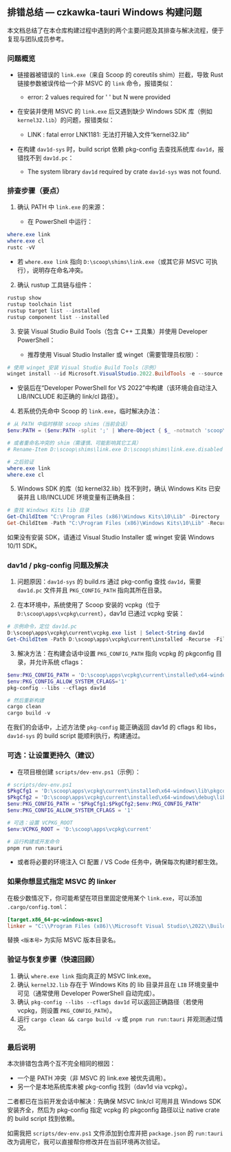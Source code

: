 ## 排错总结 — czkawka-tauri Windows 构建问题

本文档总结了在本仓库构建过程中遇到的两个主要问题及其排查与解决流程，便于复现与团队成员参考。

### 问题概览

- 链接器被错误的 `link.exe`（来自 Scoop 的 coreutils shim）拦截，导致 Rust 链接参数被误传给一个非 MSVC 的 `link` 命令，报错类似：
  - error: 2 values required for '<FILES> <FILES>' but N were provided

- 在安装并使用 MSVC 的 `link.exe` 后又遇到缺少 Windows SDK 库（例如 `kernel32.lib`）的问题，报错类似：
  - LINK : fatal error LNK1181: 无法打开输入文件“kernel32.lib”

- 在构建 `dav1d-sys` 时，build script 依赖 pkg-config 去查找系统库 `dav1d`，报错找不到 `dav1d.pc`：
  - The system library `dav1d` required by crate `dav1d-sys` was not found.

### 排查步骤（要点）

1. 确认 PATH 中 `link.exe` 的来源：

   - 在 PowerShell 中运行：

```powershell
where.exe link
where.exe cl
rustc -vV
```

   - 若 `where.exe link` 指向 `D:\scoop\shims\link.exe`（或其它非 MSVC 可执行），说明存在命名冲突。

2. 确认 rustup 工具链与组件：

```powershell
rustup show
rustup toolchain list
rustup target list --installed
rustup component list --installed
```

3. 安装 Visual Studio Build Tools（包含 C++ 工具集）并使用 Developer PowerShell：

   - 推荐使用 Visual Studio Installer 或 winget（需要管理员权限）：

```powershell
# 使用 winget 安装 Visual Studio Build Tools（示例）
winget install --id Microsoft.VisualStudio.2022.BuildTools -e --source winget --override "--wait --passive --add Microsoft.VisualStudio.Workload.VCTools --includeRecommended"
```

   - 安装后在“Developer PowerShell for VS 2022”中构建（该环境会自动注入 LIB/INCLUDE 和正确的 link/cl 路径）。

4. 若系统仍先命中 Scoop 的 `link.exe`，临时解决办法：

```powershell
# 从 PATH 中临时移除 scoop shims（当前会话）
$env:PATH = ($env:PATH -split ';' | Where-Object { $_ -notmatch 'scoop\\shims' }) -join ';'

# 或者重命名冲突的 shim（需谨慎、可能影响其它工具）
# Rename-Item D:\scoop\shims\link.exe D:\scoop\shims\link.exe.disabled

# 之后验证
where.exe link
where.exe cl
```

5. Windows SDK 的库（如 kernel32.lib）找不到时，确认 Windows Kits 已安装并且 LIB/INCLUDE 环境变量有正确条目：

```powershell
# 查找 Windows Kits lib 目录
Get-ChildItem "C:\Program Files (x86)\Windows Kits\10\Lib" -Directory | Sort-Object Name -Descending | Select-Object -First 1
Get-ChildItem -Path "C:\Program Files (x86)\Windows Kits\10\Lib" -Recurse -Filter kernel32.lib | Select-Object -First 1 FullName
```

如果没有安装 SDK，请通过 Visual Studio Installer 或 winget 安装 Windows 10/11 SDK。

### dav1d / pkg-config 问题及解决

1. 问题原因：`dav1d-sys` 的 build.rs 通过 pkg-config 查找 `dav1d`，需要 `dav1d.pc` 文件并且 `PKG_CONFIG_PATH` 指向其所在目录。

2. 在本环境中，系统使用了 Scoop 安装的 vcpkg（位于 `D:\scoop\apps\vcpkg\current`），dav1d 已通过 vcpkg 安装：

```powershell
# 示例命令，定位 dav1d.pc
D:\scoop\apps\vcpkg\current\vcpkg.exe list | Select-String dav1d
Get-ChildItem -Path D:\scoop\apps\vcpkg\current\installed -Recurse -Filter dav1d.pc
```

3. 解决方法：在构建会话中设置 `PKG_CONFIG_PATH` 指向 vcpkg 的 pkgconfig 目录，并允许系统 cflags：

```powershell
$env:PKG_CONFIG_PATH = 'D:\scoop\apps\vcpkg\current\installed\x64-windows\lib\pkgconfig;D:\scoop\apps\vcpkg\current\installed\x64-windows\debug\lib\pkgconfig'
$env:PKG_CONFIG_ALLOW_SYSTEM_CFLAGS='1'
pkg-config --libs --cflags dav1d

# 然后重新构建
cargo clean
cargo build -v
```

在我们的会话中，上述方法使 `pkg-config` 能正确返回 dav1d 的 cflags 和 libs，`dav1d-sys` 的 build script 能顺利执行，构建通过。

### 可选：让设置更持久（建议）

- 在项目根创建 `scripts/dev-env.ps1`（示例）：

```powershell
# scripts/dev-env.ps1
$PkgCfg1 = 'D:\scoop\apps\vcpkg\current\installed\x64-windows\lib\pkgconfig'
$PkgCfg2 = 'D:\scoop\apps\vcpkg\current\installed\x64-windows\debug\lib\pkgconfig'
$env:PKG_CONFIG_PATH = "$PkgCfg1;$PkgCfg2;$env:PKG_CONFIG_PATH"
$env:PKG_CONFIG_ALLOW_SYSTEM_CFLAGS = '1'

# 可选：设置 VCPKG_ROOT
$env:VCPKG_ROOT = 'D:\scoop\apps\vcpkg\current'

# 运行构建或开发命令
pnpm run run:tauri
```

- 或者将必要的环境注入 CI 配置 / VS Code 任务中，确保每次构建时都生效。

### 如果你想显式指定 MSVC 的 linker

在极少数情况下，你可能希望在项目里固定使用某个 `link.exe`，可以添加 `.cargo/config.toml`：

```toml
[target.x86_64-pc-windows-msvc]
linker = "C:\\Program Files (x86)\\Microsoft Visual Studio\\2022\\BuildTools\\VC\\Tools\\MSVC\\<版本号>\\bin\\Hostx64\\x64\\link.exe"
```

替换 `<版本号>` 为实际 MSVC 版本目录名。

### 验证与恢复步骤（快速回顾）

1. 确认 `where.exe link` 指向真正的 MSVC link.exe。
2. 确认 `kernel32.lib` 存在于 Windows Kits 的 lib 目录并且在 `LIB` 环境变量中可见（通常使用 Developer PowerShell 自动完成）。
3. 确认 `pkg-config --libs --cflags dav1d` 可以返回正确路径（若使用 vcpkg，则设置 `PKG_CONFIG_PATH`）。
4. 运行 `cargo clean && cargo build -v` 或 `pnpm run run:tauri` 并观测通过情况。

### 最后说明

本次排错包含两个互不完全相同的根因：

- 一个是 PATH 冲突（非 MSVC 的 link.exe 被优先调用）。
- 另一个是本地系统库未被 pkg-config 找到（dav1d via vcpkg）。

二者都已在当前开发会话中解决：先确保 MSVC link/cl 可用并且 Windows SDK 安装齐全，然后为 pkg-config 指定 vcpkg 的 pkgconfig 路径以让 native crate 的 build script 找到依赖。

如需我把 `scripts/dev-env.ps1` 文件添加到仓库并把 `package.json` 的 `run:tauri` 改为调用它，我可以直接帮你修改并在当前环境再次验证。
